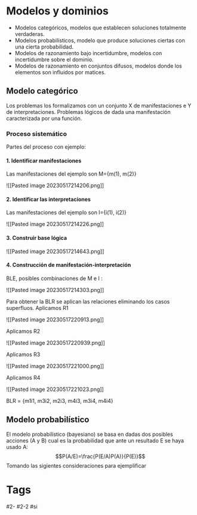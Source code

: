 # Modelos y dominios
- Modelos categóricos, modelos que establecen soluciones totalmente verdaderas.
- Modelos probabilísticos, modelo que produce soluciones ciertas con una cierta probabilidad.
- Modelos de razonamiento bajo incertidumbre, modelos con incertidumbre sobre el dominio.
- Modelos de razonamiento en conjuntos difusos, modelos donde los elementos son influidos por matices.

## Modelo categórico
Los problemas los formalizamos con un conjunto X de manifestaciones e Y de interpretaciones.
Problemas lógicos de dada una manifestación caracterizada por una función.
### Proceso sistemático
Partes del proceso con ejemplo:
#### 1. Identificar manifestaciones
Las manifestaciones del ejemplo son M={m(1), m(2)}

![[Pasted image 20230517214206.png]]

#### 2. Identificar las interpretaciones
Las manifestaciones del ejemplo son I={i(1), i(2)}

![[Pasted image 20230517214226.png]]

#### 3. Construir base lógica

![[Pasted image 20230517214643.png]]

#### 4. Construcción de manifestación-interpretación
BLE, posibles combinaciones de M e I :

![[Pasted image 20230517214303.png]]

Para obtener la BLR se aplican las relaciones eliminando los casos superfluos.
Aplicamos R1

![[Pasted image 20230517220913.png]]

Aplicamos R2

![[Pasted image 20230517220939.png]]

Aplicamos R3

![[Pasted image 20230517221000.png]]

Aplicamos R4

![[Pasted image 20230517221023.png]]

BLR = {m1i1, m3i2, m2i3, m4i3, m3i4, m4i4}
## Modelo probabilístico
El modelo probabilístico (bayesiano) se basa en dadas dos posibles acciones (A y B) cual es la probabilidad que ante un resultado E se haya usado A:$$P(A/E)=\frac{P(E/A)P(A)}{P(E)}$$
Tomando las sigientes consideraciones para ejemplificar
# Tags
#2- 
#2-2 
#si 